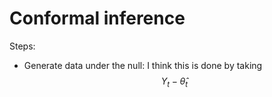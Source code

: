 # Conformal inference #

Steps: 

- Generate data under the null: I think this is done by taking $$Y_t - \hat{\theta}_t$$
